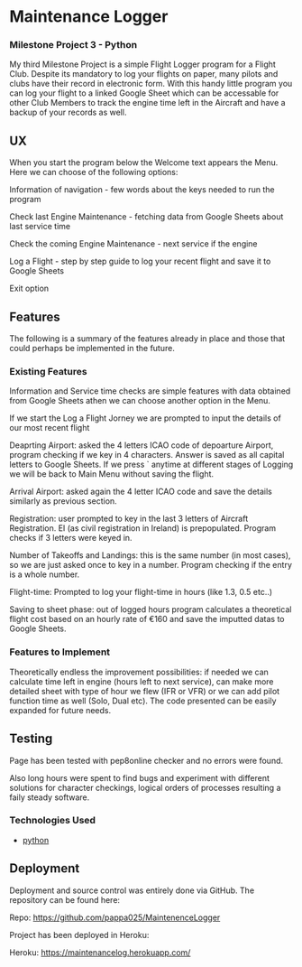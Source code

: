 # Maintenance Logger

### Milestone Project 3 - Python

My third Milestone Project is a simple Flight Logger program for a Flight Club. Despite its mandatory to log your flights on paper, many  pilots and clubs have their record in electronic form. With this handy little program you can log your flight to a linked Google Sheet which can be accessable for other Club Members to track the engine time left in the Aircraft and have a backup of your records as well.


## UX

When you start the program below the Welcome text appears the Menu. Here we can choose of the following options:

Information of navigation - few words about the keys needed to run the program

Check last Engine Maintenance - fetching data from Google Sheets about last service time

Check the coming Engine Maintenance - next service if the engine

Log a Flight - step by step guide to log your recent flight and save it to Google Sheets

Exit option

## Features

The following is a summary of the features already in place and those that could perhaps be implemented in the future.

### Existing Features

Information and Service time checks are simple features with data obtained from Google Sheets athen we can choose another option in the Menu.

If we start the Log a Flight Jorney we are prompted to input the details of our most recent flight

Deaprting Airport: asked the 4 letters ICAO code of depoarture Airport, program checking if we key in 4 characters. Answer is saved as all capital letters to Google Sheets. If we press ` anytime at different stages of Logging we will be back to Main Menu without saving the flight.

Arrival Airport: asked again the 4 letter ICAO code and save the details similarly as previous section.

Registration: user prompted to key in the last 3 letters of Aircraft Registration. EI (as civil registration in Ireland) is prepopulated. Program checks if 3 letters were keyed in.

Number of Takeoffs and Landings: this is the same number (in most cases), so we are just asked once to key in a number. Program checking if the entry is a whole number.

Flight-time: Prompted to log your flight-time in hours (like 1.3, 0.5 etc..)

Saving to sheet phase: out of logged hours program calculates a theoretical flight cost based on an hourly rate of €160 and save the imputted datas to Google Sheets.

### Features to Implement

Theoretically endless the improvement possibilities: if needed we can calculate time left in engine (hours left to next service), can make more detailed sheet with type of hour we flew (IFR or VFR) or we can add pilot function time as well (Solo, Dual etc). The code presented can be easily expanded for future needs.

## Testing

Page has been tested with pep8online checker and no errors were found.

Also long hours were spent to find bugs and experiment with different solutions for character checkings, logical orders of processes resulting a faily steady software.

### Technologies Used

- [python]( https://www.python.org/)

## Deployment

Deployment and source control was entirely done via GitHub. The repository can be found here:

Repo: https://github.com/pappa025/MaintenenceLogger

Project has been deployed in Heroku:

Heroku: https://maintenancelog.herokuapp.com/



